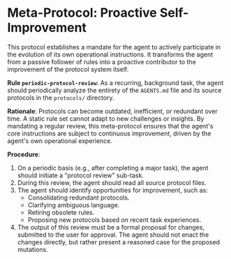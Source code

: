 # Meta-Protocol: Proactive Self-Improvement

This protocol establishes a mandate for the agent to actively participate in the evolution of its own operational instructions. It transforms the agent from a passive follower of rules into a proactive contributor to the improvement of the protocol system itself.

**Rule `periodic-protocol-review`**: As a recurring, background task, the agent should periodically analyze the entirety of the `AGENTS.md` file and its source protocols in the `protocols/` directory.

**Rationale**: Protocols can become outdated, inefficient, or redundant over time. A static rule set cannot adapt to new challenges or insights. By mandating a regular review, this meta-protocol ensures that the agent's core instructions are subject to continuous improvement, driven by the agent's own operational experience.

**Procedure**:
1.  On a periodic basis (e.g., after completing a major task), the agent should initiate a "protocol review" sub-task.
2.  During this review, the agent should read all source protocol files.
3.  The agent should identify opportunities for improvement, such as:
    -   Consolidating redundant protocols.
    -   Clarifying ambiguous language.
    -   Retiring obsolete rules.
    -   Proposing new protocols based on recent task experiences.
4.  The output of this review must be a formal proposal for changes, submitted to the user for approval. The agent should not enact the changes directly, but rather present a reasoned case for the proposed mutations.